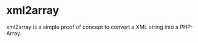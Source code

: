xml2array
=========

xml2array is a simple proof of concept to convert a XML string into a PHP-Array.

